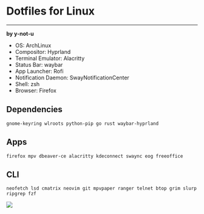 # Dotfiles for Linux
---

**by y-not-u**

- OS: ArchLinux
- Compositor: Hyprland
- Terminal Emulator: Alacritty
- Status Bar: waybar
- App Launcher: Rofi
- Notification Daemon: SwayNotificationCenter
- Shell: zsh
- Browser: Firefox

## Dependencies
`gnome-keyring wlroots python-pip go rust waybar-hyprland`

## Apps
`firefox mpv dbeaver-ce alacritty kdeconnect swaync eog freeoffice`

## CLI
`neofetch lsd cmatrix neovim git mpvpaper ranger telnet btop grim slurp ripgrep fzf`

![](screenshots/desktop.png)
